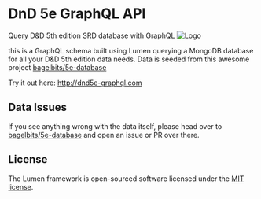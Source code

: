 # DnD 5e GraphQL API
Query D&D 5th edition SRD database with GraphQL
![Logo](http://dnd5e-graphql.com/img/logo.png?20200731)

this is a GraphQL schema built using Lumen querying a MongoDB database for all your D&D 5th edition data needs. Data is seeded from this awesome project [bagelbits/5e-database](https://github.com/bagelbits/5e-database)

Try it out here: http://dnd5e-graphql.com

## Data Issues
If you see anything wrong with the data itself, please head over to [bagelbits/5e-database](https://github.com/bagelbits/5e-database) and open an issue or PR over there.

## License

The Lumen framework is open-sourced software licensed under the [MIT license](https://opensource.org/licenses/MIT).
